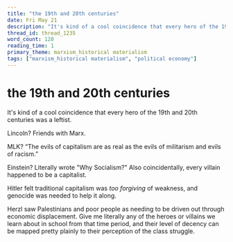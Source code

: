 ```yaml
---
title: "the 19th and 20th centuries"
date: Fri May 21
description: "It's kind of a cool coincidence that every hero of the 19th and 20th centuries was a leftist. Lincoln? Friends with Marx. MLK?"
thread_id: thread_1235
word_count: 120
reading_time: 1
primary_theme: marxism_historical materialism
tags: ["marxism_historical materialism", "political economy"]
---
```


# the 19th and 20th centuries

It's kind of a cool coincidence that every hero of the 19th and 20th centuries was a leftist.

Lincoln? Friends with Marx.

MLK? “The evils of capitalism are as real as the evils of militarism and evils of racism.”

Einstein? Literally wrote "Why Socialism?" Also coincidentally, every villain happened to be a capitalist.

Hitler felt traditional capitalism was *too forgiving* of weakness, and genocide was needed to help it along.

Herzl saw Palestinians and poor people as needing to be driven out through economic displacement. Give me literally any of the heroes or villains we learn about in school from that time period, and their level of decency can be mapped pretty plainly to their perception of the class struggle.